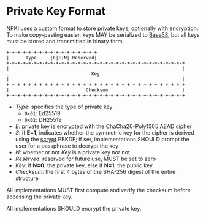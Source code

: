 # Private Key Format

NPKI uses a custom format to store private keys, optionally with encryption. To make copy-pasting easier, keys MAY be serialized to [Base58](https://en.wikipedia.org/wiki/Base58), but all keys must be stored and transmitted in binary form.

```
+-+-+-+-+-+-+-+-+-+-+-+-+-+-+-+-+
|      Type     |E|S|N| Reserved|
+-+-+-+-+-+-+-+-+-+-+-+-+-+-+-+-+-+-+-+-+-+-+-+-+-+-+-+-+-+-+-+-+
|                                                               |
.                              Key                              .
|                                                               |
+-+-+-+-+-+-+-+-+-+-+-+-+-+-+-+-+-+-+-+-+-+-+-+-+-+-+-+-+-+-+-+-+
|                            Checksum                           |
+-+-+-+-+-+-+-+-+-+-+-+-+-+-+-+-+-+-+-+-+-+-+-+-+-+-+-+-+-+-+-+-+
```

* *Type*: specifies the type of private key
  * `0x01`: Ed25519
  * `0x02`: DH25519
* *E*: private key is encrypted with the ChaCha20-Poly1305 AEAD cipher
* *S*: if **E=1**, indicates whether the symmetric key for the cipher is derived using the [scrypt](https://en.wikipedia.org/wiki/Scrypt) PBKDF; if set, implementations SHOULD prompt the user for a passphrase to decrypt the key
* *N*: whether or not *Key* is a private key nor not
* *Reserved*: reserved for future use, MUST be set to zero
* *Key*: if **N=0**, the private key, else if **N=1**, the public key
* *Checksum*: the first 4 bytes of the SHA-256 digest of the entire structure

All implementations MUST first compute and verify the checksum before accessing the private key.

All implementations SHOULD encrypt the private key.
